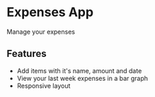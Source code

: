 # Expenses App

Manage your expenses

## Features

* Add items with it's name, amount and date
* View your last week expenses in a bar graph
* Responsive layout
